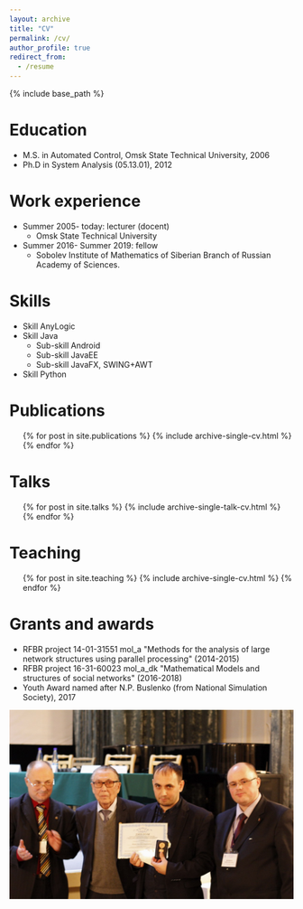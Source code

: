 ```yaml
---
layout: archive
title: "CV"
permalink: /cv/
author_profile: true
redirect_from:
  - /resume
---
```


{% include base_path %}

Education
======
* M.S. in Automated Control, Omsk State Technical University, 2006
* Ph.D in System Analysis (05.13.01), 2012 

Work experience
======
* Summer 2005- today: lecturer (docent)
  * Omsk State Technical University
* Summer 2016- Summer 2019: fellow
  * Sobolev Institute of Mathematics of Siberian Branch of Russian Academy of Sciences. 
  
Skills
======
* Skill AnyLogic
* Skill Java
  * Sub-skill Android
  * Sub-skill JavaEE
  * Sub-skill JavaFX, SWING+AWT
* Skill Python

Publications
======
  <ul>{% for post in site.publications %}
    {% include archive-single-cv.html %}
  {% endfor %}</ul>
  
Talks
======
  <ul>{% for post in site.talks %}
    {% include archive-single-talk-cv.html %}
  {% endfor %}</ul>
  
Teaching
======
  <ul>{% for post in site.teaching %}
    {% include archive-single-cv.html %}
  {% endfor %}</ul>
  
Grants and awards
======
* RFBR project 14-01-31551 mol_a "Мethods for the analysis of large network structures using parallel processing" (2014-2015)
* RFBR project 16-31-60023 mol_a_dk "Mathematical Models and structures of social networks" (2016-2018)
* Youth Award named after N.P. Buslenko (from National Simulation Society), 2017

<img src='/images/immod2017.jpg'>

